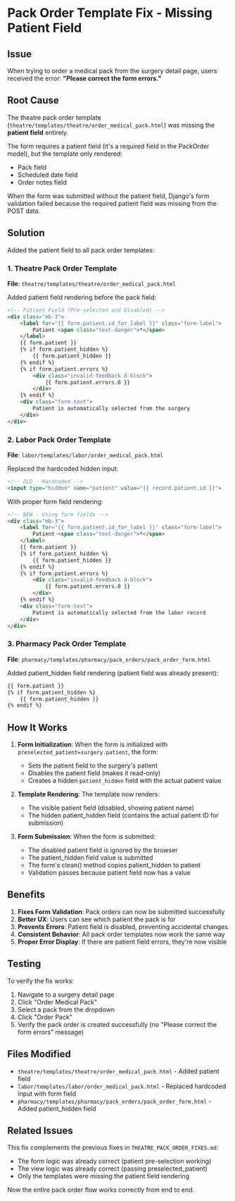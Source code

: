 # Pack Order Template Fix - Missing Patient Field

## Issue
When trying to order a medical pack from the surgery detail page, users received the error:
**"Please correct the form errors."**

## Root Cause
The theatre pack order template (`theatre/templates/theatre/order_medical_pack.html`) was missing the **patient field** entirely. 

The form requires a patient field (it's a required field in the PackOrder model), but the template only rendered:
- Pack field
- Scheduled date field
- Order notes field

When the form was submitted without the patient field, Django's form validation failed because the required patient field was missing from the POST data.

## Solution
Added the patient field to all pack order templates:

### 1. Theatre Pack Order Template
**File**: `theatre/templates/theatre/order_medical_pack.html`

Added patient field rendering before the pack field:
```html
<!-- Patient Field (Pre-selected and Disabled) -->
<div class="mb-3">
    <label for="{{ form.patient.id_for_label }}" class="form-label">
        Patient <span class="text-danger">*</span>
    </label>
    {{ form.patient }}
    {% if form.patient_hidden %}
        {{ form.patient_hidden }}
    {% endif %}
    {% if form.patient.errors %}
        <div class="invalid-feedback d-block">
            {{ form.patient.errors.0 }}
        </div>
    {% endif %}
    <div class="form-text">
        Patient is automatically selected from the surgery
    </div>
</div>
```

### 2. Labor Pack Order Template
**File**: `labor/templates/labor/order_medical_pack.html`

Replaced the hardcoded hidden input:
```html
<!-- OLD - Hardcoded -->
<input type="hidden" name="patient" value="{{ record.patient.id }}">
```

With proper form field rendering:
```html
<!-- NEW - Using form fields -->
<div class="mb-3">
    <label for="{{ form.patient.id_for_label }}" class="form-label">
        Patient <span class="text-danger">*</span>
    </label>
    {{ form.patient }}
    {% if form.patient_hidden %}
        {{ form.patient_hidden }}
    {% endif %}
    {% if form.patient.errors %}
        <div class="invalid-feedback d-block">
            {{ form.patient.errors.0 }}
        </div>
    {% endif %}
    <div class="form-text">
        Patient is automatically selected from the labor record
    </div>
</div>
```

### 3. Pharmacy Pack Order Template
**File**: `pharmacy/templates/pharmacy/pack_orders/pack_order_form.html`

Added patient_hidden field rendering (patient field was already present):
```html
{{ form.patient }}
{% if form.patient_hidden %}
    {{ form.patient_hidden }}
{% endif %}
```

## How It Works

1. **Form Initialization**: When the form is initialized with `preselected_patient=surgery.patient`, the form:
   - Sets the patient field to the surgery's patient
   - Disables the patient field (makes it read-only)
   - Creates a hidden `patient_hidden` field with the actual patient value

2. **Template Rendering**: The template now renders:
   - The visible patient field (disabled, showing patient name)
   - The hidden patient_hidden field (contains the actual patient ID for submission)

3. **Form Submission**: When the form is submitted:
   - The disabled patient field is ignored by the browser
   - The patient_hidden field value is submitted
   - The form's clean() method copies patient_hidden to patient
   - Validation passes because patient field now has a value

## Benefits

1. **Fixes Form Validation**: Pack orders can now be submitted successfully
2. **Better UX**: Users can see which patient the pack is for
3. **Prevents Errors**: Patient field is disabled, preventing accidental changes
4. **Consistent Behavior**: All pack order templates now work the same way
5. **Proper Error Display**: If there are patient field errors, they're now visible

## Testing

To verify the fix works:

1. Navigate to a surgery detail page
2. Click "Order Medical Pack"
3. Select a pack from the dropdown
4. Click "Order Pack"
5. Verify the pack order is created successfully (no "Please correct the form errors" message)

## Files Modified

- `theatre/templates/theatre/order_medical_pack.html` - Added patient field
- `labor/templates/labor/order_medical_pack.html` - Replaced hardcoded input with form field
- `pharmacy/templates/pharmacy/pack_orders/pack_order_form.html` - Added patient_hidden field

## Related Issues

This fix complements the previous fixes in `THEATRE_PACK_ORDER_FIXES.md`:
- The form logic was already correct (patient pre-selection working)
- The view logic was already correct (passing preselected_patient)
- Only the templates were missing the patient field rendering

Now the entire pack order flow works correctly from end to end.

